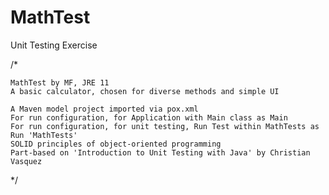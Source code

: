 # MathTest
Unit Testing Exercise

/*

    MathTest by MF, JRE 11
    A basic calculator, chosen for diverse methods and simple UI
    
    A Maven model project imported via pox.xml
    For run configuration, for Application with Main class as Main
    For run configuration, for unit testing, Run Test within MathTests as Run 'MathTests'
    SOLID principles of object-oriented programming
    Part-based on 'Introduction to Unit Testing with Java' by Christian Vasquez
    
*/

